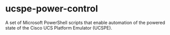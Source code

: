 # ucspe-power-control
A set of Microsoft PowerShell scripts that enable automation of the powered state of the Cisco UCS Platform Emulator (UCSPE).
